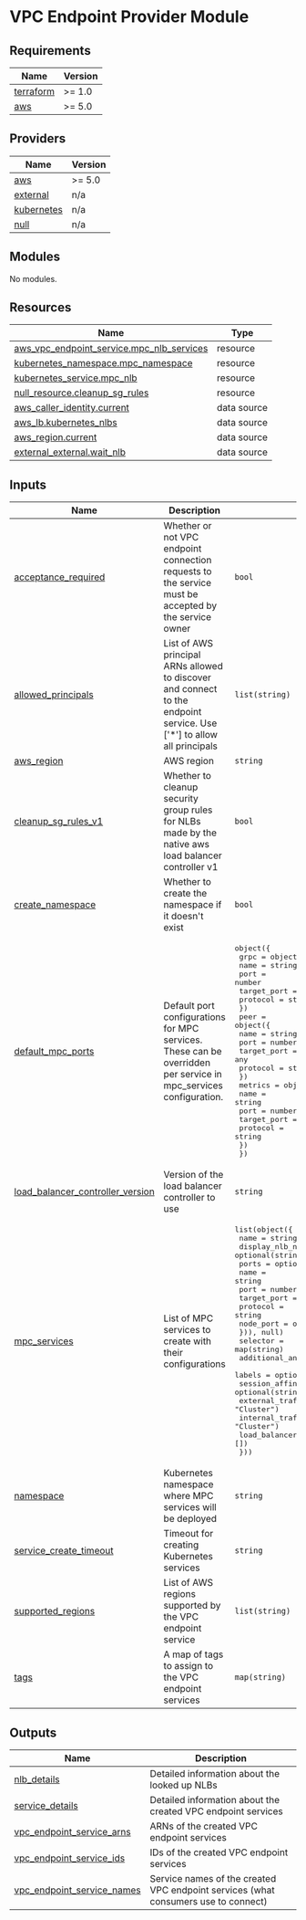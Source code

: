 # VPC Endpoint Provider Module

<!-- BEGIN_TF_DOCS -->
## Requirements

| Name | Version |
|------|---------|
| <a name="requirement_terraform"></a> [terraform](#requirement\_terraform) | >= 1.0 |
| <a name="requirement_aws"></a> [aws](#requirement\_aws) | >= 5.0 |

## Providers

| Name | Version |
|------|---------|
| <a name="provider_aws"></a> [aws](#provider\_aws) | >= 5.0 |
| <a name="provider_external"></a> [external](#provider\_external) | n/a |
| <a name="provider_kubernetes"></a> [kubernetes](#provider\_kubernetes) | n/a |
| <a name="provider_null"></a> [null](#provider\_null) | n/a |

## Modules

No modules.

## Resources

| Name | Type |
|------|------|
| [aws_vpc_endpoint_service.mpc_nlb_services](https://registry.terraform.io/providers/hashicorp/aws/latest/docs/resources/vpc_endpoint_service) | resource |
| [kubernetes_namespace.mpc_namespace](https://registry.terraform.io/providers/hashicorp/kubernetes/latest/docs/resources/namespace) | resource |
| [kubernetes_service.mpc_nlb](https://registry.terraform.io/providers/hashicorp/kubernetes/latest/docs/resources/service) | resource |
| [null_resource.cleanup_sg_rules](https://registry.terraform.io/providers/hashicorp/null/latest/docs/resources/resource) | resource |
| [aws_caller_identity.current](https://registry.terraform.io/providers/hashicorp/aws/latest/docs/data-sources/caller_identity) | data source |
| [aws_lb.kubernetes_nlbs](https://registry.terraform.io/providers/hashicorp/aws/latest/docs/data-sources/lb) | data source |
| [aws_region.current](https://registry.terraform.io/providers/hashicorp/aws/latest/docs/data-sources/region) | data source |
| [external_external.wait_nlb](https://registry.terraform.io/providers/hashicorp/external/latest/docs/data-sources/external) | data source |

## Inputs

| Name | Description | Type | Default | Required |
|------|-------------|------|---------|:--------:|
| <a name="input_acceptance_required"></a> [acceptance\_required](#input\_acceptance\_required) | Whether or not VPC endpoint connection requests to the service must be accepted by the service owner | `bool` | `false` | no |
| <a name="input_allowed_principals"></a> [allowed\_principals](#input\_allowed\_principals) | List of AWS principal ARNs allowed to discover and connect to the endpoint service. Use ['*'] to allow all principals | `list(string)` | `[]` | no |
| <a name="input_aws_region"></a> [aws\_region](#input\_aws\_region) | AWS region | `string` | n/a | yes |
| <a name="input_cleanup_sg_rules_v1"></a> [cleanup\_sg\_rules\_v1](#input\_cleanup\_sg\_rules\_v1) | Whether to cleanup security group rules for NLBs made by the native aws load balancer controller v1 | `bool` | `false` | no |
| <a name="input_create_namespace"></a> [create\_namespace](#input\_create\_namespace) | Whether to create the namespace if it doesn't exist | `bool` | `true` | no |
| <a name="input_default_mpc_ports"></a> [default\_mpc\_ports](#input\_default\_mpc\_ports) | Default port configurations for MPC services. These can be overridden per service in mpc\_services configuration. | <pre>object({<br/>    grpc = object({<br/>      name        = string<br/>      port        = number<br/>      target_port = any<br/>      protocol    = string<br/>    })<br/>    peer = object({<br/>      name        = string<br/>      port        = number<br/>      target_port = any<br/>      protocol    = string<br/>    })<br/>    metrics = object({<br/>      name        = string<br/>      port        = number<br/>      target_port = any<br/>      protocol    = string<br/>    })<br/>  })</pre> | <pre>{<br/>  "grpc": {<br/>    "name": "grpc",<br/>    "port": 50100,<br/>    "protocol": "TCP",<br/>    "target_port": 50100<br/>  },<br/>  "metrics": {<br/>    "name": "metrics",<br/>    "port": 9646,<br/>    "protocol": "TCP",<br/>    "target_port": 9646<br/>  },<br/>  "peer": {<br/>    "name": "peer",<br/>    "port": 50001,<br/>    "protocol": "TCP",<br/>    "target_port": 50001<br/>  }<br/>}</pre> | no |
| <a name="input_load_balancer_controller_version"></a> [load\_balancer\_controller\_version](#input\_load\_balancer\_controller\_version) | Version of the load balancer controller to use | `string` | `"v2"` | no |
| <a name="input_mpc_services"></a> [mpc\_services](#input\_mpc\_services) | List of MPC services to create with their configurations | <pre>list(object({<br/>    name = string<br/>    display_nlb_name = optional(string, null)<br/>    ports = optional(list(object({<br/>      name        = string<br/>      port        = number<br/>      target_port = any<br/>      protocol    = string<br/>      node_port   = optional(number)<br/>    })), null)<br/>    selector                    = map(string)<br/>    additional_annotations      = optional(map(string), {})<br/>    labels                      = optional(map(string), {})<br/>    session_affinity            = optional(string, "None")<br/>    external_traffic_policy     = optional(string, "Cluster")<br/>    internal_traffic_policy     = optional(string, "Cluster")<br/>    load_balancer_source_ranges = optional(list(string), [])<br/>  }))</pre> | n/a | yes |
| <a name="input_namespace"></a> [namespace](#input\_namespace) | Kubernetes namespace where MPC services will be deployed | `string` | `"mpc-cluster"` | no |
| <a name="input_service_create_timeout"></a> [service\_create\_timeout](#input\_service\_create\_timeout) | Timeout for creating Kubernetes services | `string` | `"10m"` | no |
| <a name="input_supported_regions"></a> [supported\_regions](#input\_supported\_regions) | List of AWS regions supported by the VPC endpoint service | `list(string)` | `[]` | no |
| <a name="input_tags"></a> [tags](#input\_tags) | A map of tags to assign to the VPC endpoint services | `map(string)` | `{}` | no |

## Outputs

| Name | Description |
|------|-------------|
| <a name="output_nlb_details"></a> [nlb\_details](#output\_nlb\_details) | Detailed information about the looked up NLBs |
| <a name="output_service_details"></a> [service\_details](#output\_service\_details) | Detailed information about the created VPC endpoint services |
| <a name="output_vpc_endpoint_service_arns"></a> [vpc\_endpoint\_service\_arns](#output\_vpc\_endpoint\_service\_arns) | ARNs of the created VPC endpoint services |
| <a name="output_vpc_endpoint_service_ids"></a> [vpc\_endpoint\_service\_ids](#output\_vpc\_endpoint\_service\_ids) | IDs of the created VPC endpoint services |
| <a name="output_vpc_endpoint_service_names"></a> [vpc\_endpoint\_service\_names](#output\_vpc\_endpoint\_service\_names) | Service names of the created VPC endpoint services (what consumers use to connect) |
<!-- END_TF_DOCS -->
